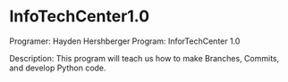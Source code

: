 # InfoTechCenter1.0

Programer: Hayden Hershberger
Program: InforTechCenter 1.0

Description: This program will teach us how to make Branches, Commits, and develop Python code.

